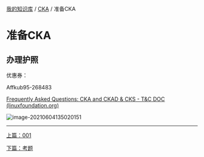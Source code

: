 [我的知识库](../README.md) / [CKA](zz_gneratered_mdi.md) / 准备CKA

# 准备CKA

## 办理护照

优惠券：

Affkub95-268483

[Frequently Asked Questions: CKA and CKAD & CKS - T&C DOC (linuxfoundation.org)](https://docs.linuxfoundation.org/tc-docs/certification/faq-cka-ckad-cks#what-are-the-id-requirements-to-take-the-exam)

![image-20210604135020151](https://fs.poneding.com/images/image-20210604135020151.png)

---
[上篇：001](001.md)

[下篇：考题](tasks.md)
